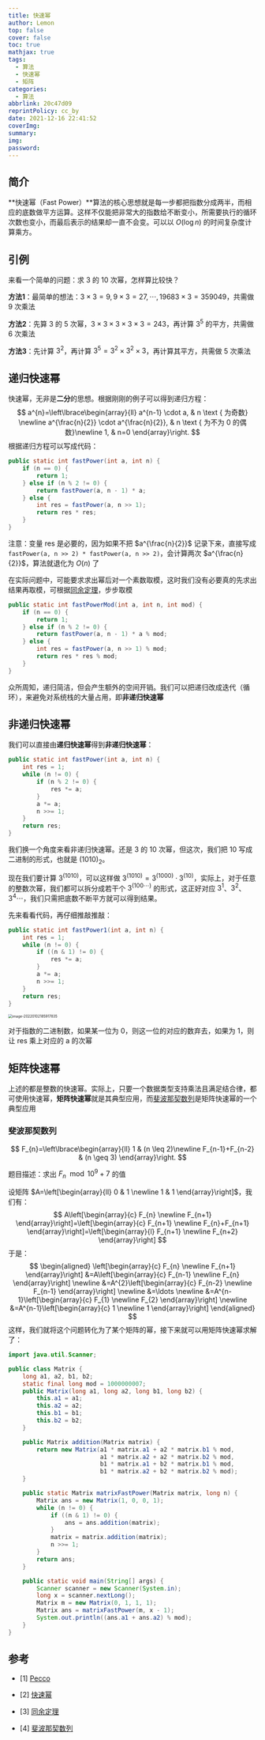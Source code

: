 ```yaml
---
title: 快速幂
author: Lemon
top: false
cover: false
toc: true
mathjax: true
tags:
  - 算法
  - 快速幂
  - 矩阵
categories:
  - 算法
abbrlink: 20c47d09
reprintPolicy: cc_by
date: 2021-12-16 22:41:52
coverImg:
summary:
img:
password:
---
```




## 简介

**快速幂（Fast Power）**算法的核心思想就是每一步都把指数分成两半，而相应的底数做平方运算。这样不仅能把非常大的指数给不断变小，所需要执行的循环次数也变小，而最后表示的结果却一直不会变。可以以 $O(\log n)$ 的时间复杂度计算乘方。



## 引例

来看一个简单的问题：求 3 的 10 次幂，怎样算比较快？

**方法1**：最简单的想法：$3 \times 3 = 9, 9 \times 3 = 27, \cdots , 19683 \times 3 = 359049$，共需做 9 次乘法

**方法2**：先算 3 的 5 次幂，$3 \times 3 \times 3 \times 3 \times 3 = 243$，再计算 $3^{5}$ 的平方，共需做 6 次乘法

**方法3**：先计算 $3^{2}$，再计算 $3^{5} = 3^{2} \times 3^{2} \times 3$，再计算其平方，共需做 5 次乘法



## 递归快速幂

快速幂，无非是**二分**的思想。根据刚刚的例子可以得到递归方程：
$$
a^{n}=\left\lbrace\begin{array}{ll}
a^{n-1} \cdot a, & n \text { 为奇数}  \newline
a^{\frac{n}{2}} \cdot a^{\frac{n}{2}}, & n \text { 为不为 0 的偶数}\newline
1, & n=0
\end{array}\right.
$$
根据递归方程可以写成代码：

```java
public static int fastPower(int a, int n) {
    if (n == 0) {
        return 1;
    } else if (n % 2 != 0) {
        return fastPower(a, n - 1) * a;
    } else {
        int res = fastPower(a, n >> 1);
        return res * res;
    }
}
```

注意：变量 res 是必要的，因为如果不把 $a^{\frac{n}{2}}$ 记录下来，直接写成 `fastPower(a, n >> 2) * fastPower(a, n >> 2)`，会计算两次 $a^{\frac{n}{2}}$，算法就退化为 $O(n)$ 了



在实际问题中，可能要求求出幂后对一个素数取模，这时我们没有必要真的先求出结果再取模，可根据[同余定理](https://baike.baidu.com/item/%E5%90%8C%E4%BD%99%E5%AE%9A%E7%90%86/1212360?fr=aladdin)，步步取模

```java
public static int fastPowerMod(int a, int n, int mod) {
    if (n == 0) {
        return 1;
    } else if (n % 2 != 0) {
        return fastPower(a, n - 1) * a % mod;
    } else {
        int res = fastPower(a, n >> 1) % mod;
        return res * res % mod;
    }
}
```

众所周知，递归简洁，但会产生额外的空间开销。我们可以把递归改成迭代（循环），来避免对系统栈的大量占用，即**非递归快速幂**

## 非递归快速幂

我们可以直接由**递归快速幂**得到**非递归快速幂**：

```java
public static int fastPower(int a, int n) {
    int res = 1;
    while (n != 0) {
        if (n % 2 != 0) {
            res *= a;
        }
        a *= a;
        n >>= 1;
    }
    return res;
}
```

我们换一个角度来看非递归快速幂。还是 3 的 10 次幂，但这次，我们把 10 写成二进制的形式，也就是 $(1010)_{2}$。

现在我们要计算 $3^{(1010)}$，可以这样做 $3^{(1010)} = 3^{(1000)} \cdot 3^{(10)}$，实际上，对于任意的整数次幂，我们都可以拆分成若干个 $3^{(100\cdots)}$ 的形式，这正好对应 $3^{1}$、$3^{2}$、$3^{4} \cdots$，我们只需把底数不断平方就可以得到结果。

先来看看代码，再仔细推敲推敲：

```java
public static int fastPower1(int a, int n) {
    int res = 1;
    while (n != 0) {
        if ((n & 1) != 0) {
            res *= a;
        }
        a *= a;
        n >>= 1;
    }
    return res;
}
```

<img src="https://s2.loli.net/2022/01/18/MuobpcCsEBOTG6S.png" alt="image-20220102185917835" style="zoom: 50%;" />

对于指数的二进制数，如果某一位为 0，则这一位的对应的数弃去，如果为 1，则让 res 乘上对应的 a 的次幂



## 矩阵快速幂

上述的都是整数的快速幂。实际上，只要一个数据类型支持乘法且满足结合律，都可使用快速幂，**矩阵快速幂**就是其典型应用，而[斐波那契数列](https://baike.baidu.com/item/%E6%96%90%E6%B3%A2%E9%82%A3%E5%A5%91%E6%95%B0%E5%88%97/99145?fr=aladdin)是矩阵快速幂的一个典型应用



### 斐波那契数列

$$
F_{n}=\left\lbrace\begin{array}{ll}
1 & (n \leq 2)\newline
F_{n-1}+F_{n-2} & (n \geq 3)
\end{array}\right.
$$

题目描述：求出 $F_{n} \mod 10^9 + 7$ 的值

设矩阵 $A=\left[\begin{array}{ll}
0 & 1 \newline
1 & 1
\end{array}\right]$，我们有：
$$
A\left[\begin{array}{c}
F_{n} \newline
F_{n+1}
\end{array}\right]=\left[\begin{array}{c}
F_{n+1} \newline
F_{n}+F_{n+1}
\end{array}\right]=\left[\begin{array}{l}
F_{n+1} \newline
F_{n+2}
\end{array}\right]
$$
于是：
$$
\begin{aligned}
\left[\begin{array}{c}
F_{n} \newline
F_{n+1}
\end{array}\right] &=A\left[\begin{array}{c}
F_{n-1} \newline
F_{n}
\end{array}\right] \newline
&=A^{2}\left[\begin{array}{c}
F_{n-2} \newline
F_{n-1}
\end{array}\right] \newline
&=\ldots \newline
&=A^{n-1}\left[\begin{array}{c}
F_{1} \newline
F_{2}
\end{array}\right] \newline
&=A^{n-1}\left[\begin{array}{c}
1 \newline
1
\end{array}\right]
\end{aligned}
$$
这样，我们就将这个问题转化为了某个矩阵的幂，接下来就可以用矩阵快速幂求解了：

```java
import java.util.Scanner;

public class Matrix {
    long a1, a2, b1, b2;
    static final long mod = 1000000007;
    public Matrix(long a1, long a2, long b1, long b2) {
        this.a1 = a1;
        this.a2 = a2;
        this.b1 = b1;
        this.b2 = b2;
    }

    public Matrix addition(Matrix matrix) {
        return new Matrix(a1 * matrix.a1 + a2 * matrix.b1 % mod,
                          a1 * matrix.a2 + a2 * matrix.b2 % mod,
                          b1 * matrix.a1 + b2 * matrix.b1 % mod,
                          b1 * matrix.a2 + b2 * matrix.b2 % mod);
    }

    public static Matrix matrixFastPower(Matrix matrix, long n) {
        Matrix ans = new Matrix(1, 0, 0, 1);
        while (n != 0) {
            if ((n & 1) != 0) {
                ans = ans.addition(matrix);
            }
            matrix = matrix.addition(matrix);
            n >>= 1;
        }
        return ans;
    }

    public static void main(String[] args) {
        Scanner scanner = new Scanner(System.in);
        long x = scanner.nextLong();
        Matrix m = new Matrix(0, 1, 1, 1);
        Matrix ans = matrixFastPower(m, x - 1);
        System.out.println((ans.a1 + ans.a2) % mod);
    }
}
```





## 参考

- [1] [Pecco](https://zhuanlan.zhihu.com/p/95902286)

- [2] [快速幂](https://baike.baidu.com/item/%E5%BF%AB%E9%80%9F%E5%B9%82/5500243?fr=aladdin)
- [3] [同余定理](https://baike.baidu.com/item/%E5%90%8C%E4%BD%99%E5%AE%9A%E7%90%86/1212360?fr=aladdin)
- [4] [斐波那契数列](https://baike.baidu.com/item/%E6%96%90%E6%B3%A2%E9%82%A3%E5%A5%91%E6%95%B0%E5%88%97/99145?fr=aladdin)











